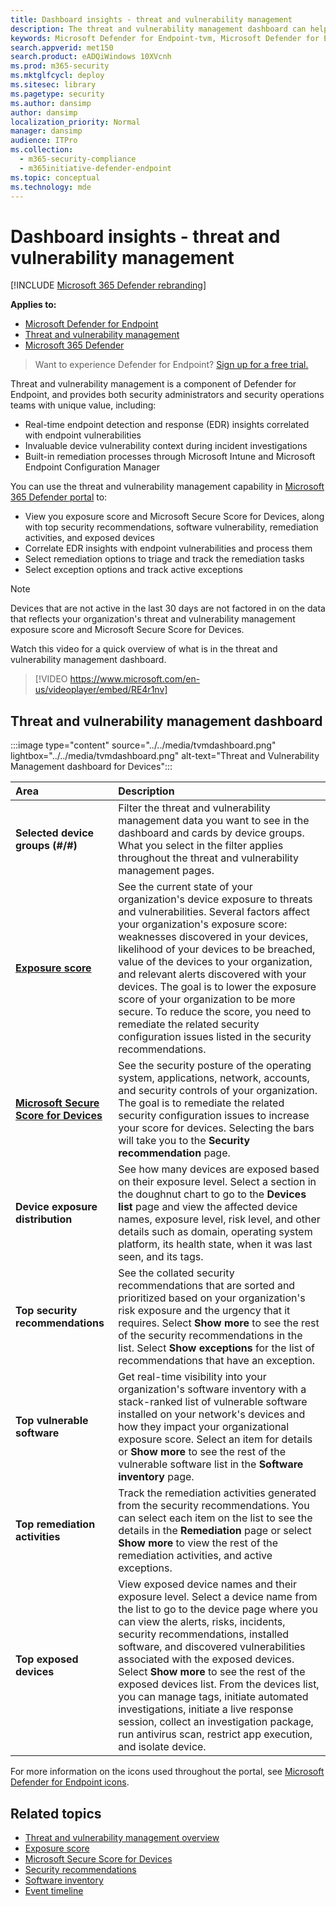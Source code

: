 ```yaml
---
title: Dashboard insights - threat and vulnerability management
description: The threat and vulnerability management dashboard can help SecOps and security admins address cybersecurity threats and build their organization's security resilience.
keywords: Microsoft Defender for Endpoint-tvm, Microsoft Defender for Endpoint-tvm dashboard, threat & vulnerability management, threat and vulnerability management, risk-based threat & vulnerability management, security configuration, Microsoft Secure Score for Devices, exposure score
search.appverid: met150
search.product: eADQiWindows 10XVcnh
ms.prod: m365-security
ms.mktglfcycl: deploy
ms.sitesec: library
ms.pagetype: security
ms.author: dansimp
author: dansimp
localization_priority: Normal
manager: dansimp
audience: ITPro
ms.collection: 
  - m365-security-compliance
  - m365initiative-defender-endpoint
ms.topic: conceptual
ms.technology: mde
---
```

# Dashboard insights - threat and vulnerability management

[!INCLUDE [Microsoft 365 Defender rebranding](../../includes/microsoft-defender.md)]

**Applies to:**

- [Microsoft Defender for Endpoint](https://go.microsoft.com/fwlink/?linkid=2154037)
- [Threat and vulnerability management](next-gen-threat-and-vuln-mgt.md)
- [Microsoft 365 Defender](https://go.microsoft.com/fwlink/?linkid=2118804)

> Want to experience Defender for Endpoint? [Sign up for a free trial.](https://www.microsoft.com/microsoft-365/windows/microsoft-defender-atp?ocid=docs-wdatp-portaloverview-abovefoldlink)

Threat and vulnerability management is a component of Defender for Endpoint, and provides both security administrators and security operations teams with unique value, including:


- Real-time endpoint detection and response (EDR) insights correlated with endpoint vulnerabilities
- Invaluable device vulnerability context during incident investigations
- Built-in remediation processes through Microsoft Intune and Microsoft Endpoint Configuration Manager  
  
You can use the threat and vulnerability management capability in [Microsoft 365 Defender portal](https://security.microsoft.com/) to:

- View you exposure score and Microsoft Secure Score for Devices, along with top security recommendations, software vulnerability, remediation activities, and exposed devices
- Correlate EDR insights with endpoint vulnerabilities and process them
- Select remediation options to triage and track the remediation tasks
- Select exception options and track active exceptions

> [!NOTE]
> Devices that are not active in the last 30 days are not factored in on the data that reflects your organization's threat and vulnerability management exposure score and Microsoft Secure Score for Devices.

Watch this video for a quick overview of what is in the threat and vulnerability management dashboard.

>[!VIDEO https://www.microsoft.com/en-us/videoplayer/embed/RE4r1nv]

## Threat and vulnerability management dashboard

:::image type="content" source="../../media/tvmdashboard.png" lightbox="../../media/tvmdashboard.png" alt-text="Threat and Vulnerability Management dashboard for Devices":::

Area | Description
:---|:---
**Selected device groups (#/#)**   | Filter the threat and vulnerability management data you want to see in the dashboard and cards by device groups. What you select in the filter applies throughout the threat and vulnerability management pages.
[**Exposure score**](tvm-exposure-score.md)   | See the current state of your organization's device exposure to threats and vulnerabilities. Several factors affect your organization's exposure score: weaknesses discovered in your devices, likelihood of your devices to be breached, value of the devices to your organization, and relevant alerts discovered with your devices. The goal is to lower the exposure score of your organization to be more secure. To reduce the score, you need to remediate the related security configuration issues listed in the security recommendations.
[**Microsoft Secure Score for Devices**](tvm-microsoft-secure-score-devices.md) | See the security posture of the operating system, applications, network, accounts, and security controls of your organization. The goal is to remediate the related security configuration issues to increase your score for devices. Selecting the bars will take you to the **Security recommendation** page.
**Device exposure distribution** | See how many devices are exposed based on their exposure level. Select a section in the doughnut chart to go to the **Devices list** page and view the affected device names, exposure level, risk level, and other details such as domain, operating system platform, its health state, when it was last seen, and its tags.
**Top security recommendations** | See the collated security recommendations that are sorted and prioritized based on your organization's risk exposure and the urgency that it requires. Select **Show more** to see the rest of the security recommendations in the list. Select **Show exceptions** for the list of recommendations that have an exception.
**Top vulnerable software** | Get real-time visibility into your organization's software inventory with a stack-ranked list of vulnerable software installed on your network's devices and how they impact your organizational exposure score. Select an item for details or **Show more** to see the rest of the vulnerable software list in the **Software inventory** page.
**Top remediation activities** | Track the remediation activities generated from the security recommendations. You can select each item on the list to see the details in the **Remediation** page or select **Show more** to view the rest of the remediation activities, and active exceptions.
**Top exposed devices** | View exposed device names and their exposure level. Select a device name from the list to go to the device page where you can view the alerts, risks, incidents, security recommendations, installed software, and discovered vulnerabilities associated with the exposed devices. Select **Show more** to see the rest of the exposed devices list. From the devices list, you can manage tags, initiate automated investigations, initiate a live response session, collect an investigation package, run antivirus scan, restrict app execution, and isolate device.

For more information on the icons used throughout the portal, see [Microsoft Defender for Endpoint icons](portal-overview.md#microsoft-defender-for-endpoint-icons).


## Related topics

- [Threat and vulnerability management overview](next-gen-threat-and-vuln-mgt.md)
- [Exposure score](tvm-exposure-score.md)
- [Microsoft Secure Score for Devices](tvm-microsoft-secure-score-devices.md)
- [Security recommendations](tvm-security-recommendation.md)
- [Software inventory](tvm-software-inventory.md)
- [Event timeline](threat-and-vuln-mgt-event-timeline.md)

